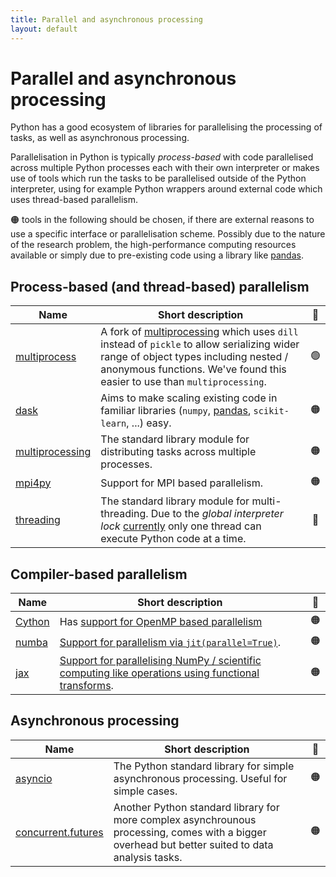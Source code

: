 ```yaml
---
title: Parallel and asynchronous processing
layout: default
---
```


# Parallel and asynchronous processing

Python has a good ecosystem of libraries for parallelising the processing of tasks,
as well as asynchronous processing.

Parallelisation in Python is typically _process-based_ with code parallelised
across multiple Python processes each with their own interpreter or makes use of
tools which run the tasks to be parallelised outside of the Python interpreter,
using for example Python wrappers around external code which uses thread-based
parallelism.

🟠 tools in the following should be chosen, if there are external reasons to use
a specific interface or parallelisation scheme. Possibly due to the nature of
the research problem, the high-performance computing resources available or
simply due to pre-existing code using a library like [pandas].

## Process-based (and thread-based) parallelism

| Name              | Short description                                                                                                                                                                                                 | 🚦  |
| ----------------- | ----------------------------------------------------------------------------------------------------------------------------------------------------------------------------------------------------------------- | :-: |
| [multiprocess]    | A fork of [multiprocessing] which uses `dill` instead of `pickle` to allow serializing wider range of object types including nested / anonymous functions. We've found this easier to use than `multiprocessing`. | 🟢  |
| [dask]            | Aims to make scaling existing code in familiar libraries (`numpy`, [pandas], `scikit-learn`, ...) easy.                                                                                                           | 🟠  |
| [multiprocessing] | The standard library module for distributing tasks across multiple processes.                                                                                                                                     | 🟠  |
| [mpi4py]          | Support for MPI based parallelism.                                                                                                                                                                                | 🟠  |
| [threading]       | The standard library module for multi-threading. Due to the _global interpreter lock_ [currently][PEP703] only one thread can execute Python code at a time.                                                      | 🔴  |

## Compiler-based parallelism

| Name     | Short description                                                                                                                                                       | 🚦  |
| -------- | ----------------------------------------------------------------------------------------------------------------------------------------------------------------------- | :-: |
| [Cython] | Has [support for OpenMP based parallelism](https://cython.readthedocs.io/en/latest/src/userguide/parallelism.html)                                                      | 🟠  |
| [numba]  | [Support for parallelism via `jit(parallel=True)`](https://numba.pydata.org/numba-doc/latest/user/parallel.html).                                                       | 🟠  |
| [jax]    | [Support for parallelising NumPy / scientific computing like operations using functional transforms](https://jax.readthedocs.io/en/latest/jax-101/06-parallelism.html). | 🟠  |

## Asynchronous processing

| Name                 | Short description                                                                                                                                 | 🚦  |
| -------------------- | ------------------------------------------------------------------------------------------------------------------------------------------------- | :-: |
| [asyncio]            | The Python standard library for simple asynchronous processing. Useful for simple cases.                                                          | 🟠  |
| [concurrent.futures] | Another Python standard library for more complex asynchrounous processing, comes with a bigger overhead but better suited to data analysis tasks. | 🟠  |

<!-- URLs for more a readable tables and text above 👆 -->

[multiprocess]: https://multiprocess.readthedocs.io/en/stable/
[multiprocessing]: https://docs.python.org/3/library/multiprocessing.html
[threading]: https://docs.python.org/3/library/threading.html
[PEP703]: https://peps.python.org/pep-0703/
[Cython]: https://cython.readthedocs.io/
[mpi4py]: https://mpi4py.readthedocs.io/
[pandas]: https://pandas.pydata.org/
[dask]: https://docs.dask.org/
[numba]: https://numba.pydata.org/
[jax]: https://jax.readthedocs.io/
[asyncio]: https://docs.python.org/3/library/asyncio.html
[concurrent.futures]: https://docs.python.org/3/library/concurrent.futures.html
